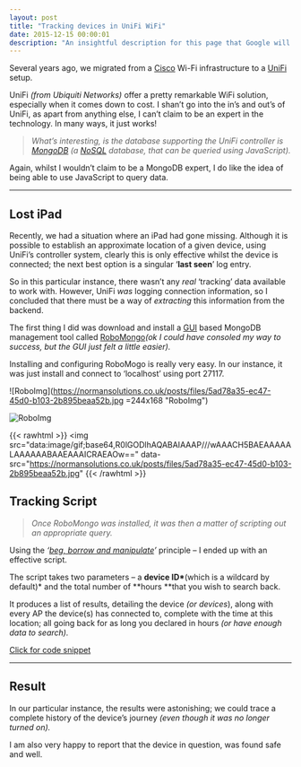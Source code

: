 ```yaml
---
layout: post
title: "Tracking devices in UniFi WiFi"
date: 2015-12-15 00:00:01
description: "An insightful description for this page that Google will like"
---
```


Several years ago, we migrated from a [Cisco](http://www.cisco.com/cisco/web/UK/index.html#x6CjTZEDlwuM6WO1.97) Wi-Fi infrastructure to a [UniFi](http://www.ubnt.com/enterprise/) setup.

UniFi _(from Ubiquiti Networks)_ offer a pretty remarkable WiFi solution, especially when it comes down to cost. I shan’t go into the in’s and out’s of UniFi, as apart from anything else, I can’t claim to be an expert in the technology. In many ways, it just works!

> _What’s interesting, is the database supporting the UniFi controller is _[_MongoDB_](http://www.mongodb.org/)_ (a [NoSQL](http://en.wikipedia.org/wiki/NoSQL) database, that can be queried using JavaScript)._

Again, whilst I wouldn’t claim to be a MongoDB expert, I do like the idea of being able to use JavaScript to query data.

---

## Lost iPad

Recently, we had a situation where an iPad had gone missing. Although it is possible to establish an approximate location of a given device, using UniFi’s controller system, clearly this is only effective whilst the device is connected; the next best option is a singular ‘**last seen**’ log entry.

So in this particular instance, there wasn’t any _real_ ‘tracking’ data available to work with. However, UniFi _was_ logging connection information, so I concluded that there must be a way of _extracting_ this information from the backend.

The first thing I did was download and install a [GUI](http://en.wikipedia.org/wiki/Graphical_user_interface) based MongoDB management tool called [RoboMongo](http://robomongo.org/)_(ok I could have consoled my way to success, but the GUI just felt a little easier)._

Installing and configuring RoboMogo is really very easy. In our instance, it was just install and connect to ‘localhost’ using port 27117.

![RoboImg](https://normansolutions.co.uk/posts/files/5ad78a35-ec47-45d0-b103-2b895beaa52b.jpg =244x168 "RoboImg")

![RoboImg](https://normansolutions.co.uk/posts/files/5ad78a35-ec47-45d0-b103-2b895beaa52b.jpg)

{{< rawhtml >}}
          <img
            src="data:image/gif;base64,R0lGODlhAQABAIAAAP///wAAACH5BAEAAAAALAAAAAABAAEAAAICRAEAOw=="
            data-src="https://normansolutions.co.uk/posts/files/5ad78a35-ec47-45d0-b103-2b895beaa52b.jpg"
{{< /rawhtml >}}

## Tracking Script

> _Once RoboMongo was installed, it was then a matter of scripting out an appropriate query._

Using the _‘[beg, borrow and manipulate](https://normansolutions.co.uk/post/plotting-earthquakes-on-a-firefly-vle-page)’_ principle – I ended up with an effective script.

The script takes two parameters – a **device ID\***(which is a wildcard by default)\* and the total number of **hours **that you wish to search back.

It produces a list of results, detailing the device _(or devices_), along with every AP the device(s) has connected to, complete with the time at this location; all going back for as long you declared in hours _(or have enough data to search)._

<script src="https://gist.github.com/normansolutions/31d23709dfe158c8d000.js"></script>

<noscript><a href="https://gist.github.com/31d23709dfe158c8d000">Click for code snippet</a></noscript>

---

## Result

In our particular instance, the results were astonishing; we could trace a complete history of the device’s journey _(even though it was no longer turned on)._

I am also very happy to report that the device in question, was found safe and well.
